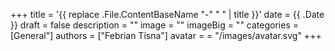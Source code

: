 +++
title = '{{ replace .File.ContentBaseName "-" " " | title }}'
date = {{ .Date }}
draft = false
description = ""
image = ""
imageBig = ""
categories = [General"]
authors = ["Febrian Tisna"]
avatar = = "/images/avatar.svg"
+++
